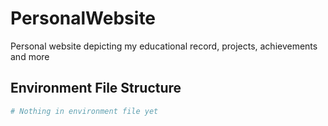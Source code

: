 # PersonalWebsite

Personal website depicting my educational record, projects, achievements and more

## Environment File Structure

```bash
# Nothing in environment file yet
```
